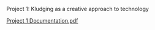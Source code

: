 Project 1: Kludging as a creative approach to technology

[Project 1 Documentation.pdf](https://github.com/user-attachments/files/17171694/Project.1.Documentation.pdf)
